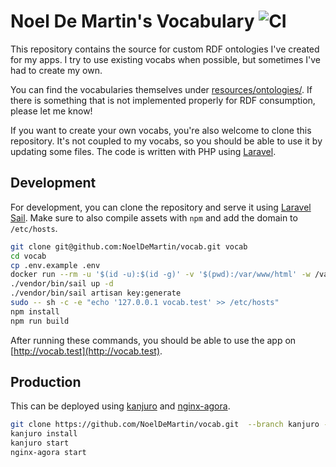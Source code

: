 # Noel De Martin's Vocabulary ![CI](https://github.com/noeldemartin/vocab/actions/workflows/ci.yml/badge.svg)

This repository contains the source for custom RDF ontologies I've created for my apps. I try to use existing vocabs when possible, but sometimes I've had to create my own.

You can find the vocabularies themselves under [resources/ontologies/](resources/ontologies/). If there is something that is not implemented properly for RDF consumption, please let me know!

If you want to create your own vocabs, you're also welcome to clone this repository. It's not coupled to my vocabs, so you should be able to use it by updating some files. The code is written with PHP using [Laravel](https://laravel.com).

## Development

For development, you can clone the repository and serve it using [Laravel Sail](https://laravel.com/docs/sail). Make sure to also compile assets with `npm` and add the domain to `/etc/hosts`.

```sh
git clone git@github.com:NoelDeMartin/vocab.git vocab
cd vocab
cp .env.example .env
docker run --rm -u '$(id -u):$(id -g)' -v '$(pwd):/var/www/html' -w /var/www/html laravelsail/php82-composer:latest composer install --ignore-platform-reqs
./vendor/bin/sail up -d
./vendor/bin/sail artisan key:generate
sudo -- sh -c -e "echo '127.0.0.1 vocab.test' >> /etc/hosts"
npm install
npm run build
```

After running these commands, you should be able to use the app on [http://vocab.test](http://vocab.test).

## Production

This can be deployed using [kanjuro](https://github.com/NoelDeMartin/kanjuro) and [nginx-agora](https://github.com/NoelDeMartin/nginx-agora).

```sh
git clone https://github.com/NoelDeMartin/vocab.git  --branch kanjuro --single-branch
kanjuro install
kanjuro start
nginx-agora start
```
